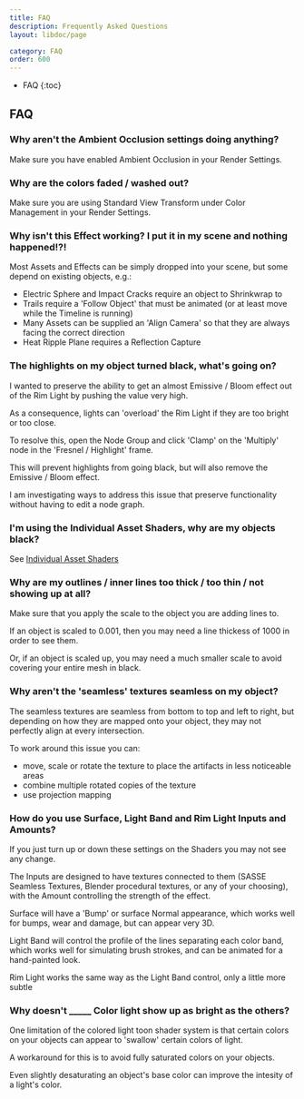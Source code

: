 ```yaml
---
title: FAQ
description: Frequently Asked Questions
layout: libdoc/page

category: FAQ
order: 600
---
```

- FAQ
{:toc}

## FAQ
### Why aren't the Ambient Occlusion settings doing anything?
Make sure you have enabled Ambient Occlusion in your Render Settings.

### Why are the colors faded / washed out?
Make sure you are using Standard View Transform under Color Management in your Render Settings.

### Why isn't this Effect working? I put it in my scene and nothing happened!?!
Most Assets and Effects can be simply dropped into your scene, but some depend on existing objects, e.g.:
- Electric Sphere and Impact Cracks require an object to Shrinkwrap to
- Trails require a 'Follow Object' that must be animated (or at least move while the Timeline is running)
- Many Assets can be supplied an 'Align Camera' so that they are always facing the correct direction
- Heat Ripple Plane requires a Reflection Capture

### The highlights on my object turned black, what's going on?
I wanted to preserve the ability to get an almost Emissive / Bloom effect out of the Rim Light by pushing the value very high.

As a consequence, lights can 'overload' the Rim Light if they are too bright or too close.

To resolve this, open the Node Group and click 'Clamp' on the 'Multiply' node in the 'Fresnel / Highlight' frame.

This will prevent highlights from going black, but will also remove the Emissive / Bloom effect.

I am investigating ways to address this issue that preserve functionality without having to edit a node graph.

### I'm using the Individual Asset Shaders, why are my objects black?
See [Individual Asset Shaders](https://spectralvectors.github.io/sasse-docs/IndividualAssetShaders.html)

### Why are my outlines / inner lines too thick / too thin / not showing up at all?
Make sure that you apply the scale to the object you are adding lines to.

If an object is scaled to 0.001, then you may need a line thickess of 1000 in order to see them.

Or, if an object is scaled up, you may need a much smaller scale to avoid covering your entire mesh in black.

### Why aren't the 'seamless' textures seamless on my object?
The seamless textures are seamless from bottom to top and left to right, but depending on how they are mapped onto your object, they may not perfectly align at every intersection.

To work around this issue you can:
- move, scale or rotate the texture to place the artifacts in less noticeable areas
- combine multiple rotated copies of the texture
- use projection mapping

### How do you use Surface, Light Band and Rim Light Inputs and Amounts?
If you just turn up or down these settings on the Shaders you may not see any change.

The Inputs are designed to have textures connected to them (SASSE Seamless Textures, Blender procedural textures, or any of your choosing), with the Amount controlling the strength of the effect.

Surface will have a 'Bump' or surface Normal appearance, which works well for bumps, wear and damage, but can appear very 3D.

Light Band will control the profile of the lines separating each color band, which works well for simulating brush strokes, and can be animated for a hand-painted look.

Rim Light works the same way as the Light Band control, only a little more subtle

### Why doesn't _____ Color light show up as bright as the others?
One limitation of the colored light toon shader system is that certain colors on your objects can appear to 'swallow' certain colors of light.

A workaround for this is to avoid fully saturated colors on your objects. 

Even slightly desaturating an object's base color can improve the intesity of a light's color.
